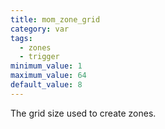 ```yaml
---
title: mom_zone_grid
category: var
tags:
  - zones
  - trigger
minimum_value: 1
maximum_value: 64
default_value: 8
---
```


The grid size used to create zones.